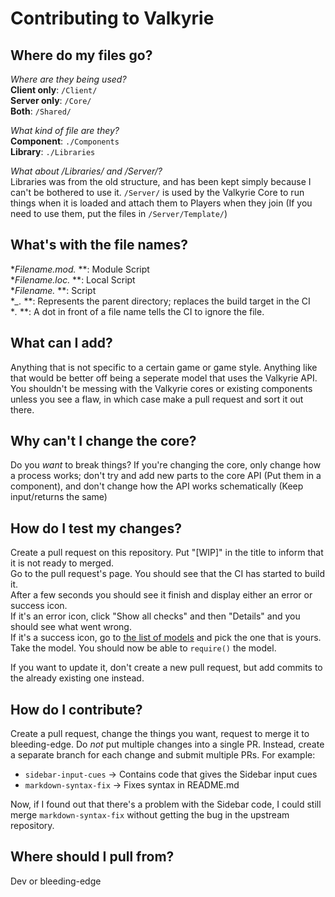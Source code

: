 Contributing to Valkyrie
===

Where do my files go?
---
*Where are they being used?*   
**Client only**: `/Client/`  
**Server only**: `/Core/`  
**Both**: `/Shared/`

*What kind of file are they?*  
**Component**: `./Components`  
**Library**: `./Libraries`

*What about /Libraries/ and /Server/?*  
Libraries was from the old structure, and has been kept simply because I can't
be bothered to use it. `/Server/` is used by the Valkyrie Core to run things when
it is loaded and attach them to Players when they join (If you need to use them,
put the files in `/Server/Template/`)

What's with the file names?
---
**Filename.mod.* **: Module Script  
**Filename.loc.* **: Local Script  
**Filename.* **: Script  
**_.* **: Represents the parent directory; replaces the build target in the CI  
**.* **: A dot in front of a file name tells the CI to ignore the file.

What can I add?
---
Anything that is not specific to a certain game or game style. Anything like
that would be better off being a seperate model that uses the Valkyrie API. You
shouldn't be messing with the Valkyrie cores or existing components unless you
see a flaw, in which case make a pull request and sort it out there.

Why can't I change the core?
---
Do you *want* to break things? If you're changing the core, only change how a
process works; don't try and add new parts to the core API (Put them in a
component), and don't change how the API works schematically (Keep input/returns
the same)

How do I test my changes?
---
Create a pull request on this repository. Put "[WIP]" in the title to inform that it is not ready to merged.  
Go to the pull request's page. You should see that the CI has started to build it.  
After a few seconds you should see it finish and display either an error or success icon.  
If it's an error icon, click "Show all checks" and then "Details" and you should see what went wrong.  
If it's a success icon, go to [the list of models](https://ci.crescentcode.net/models) and pick the one that is yours.
Take the model. You should now be able to `require()` the model.  

If you want to update it, don't create a new pull request, but add commits to the already existing one instead.

How do I contribute?
---
Create a pull request, change the things you want, request to merge it to
bleeding-edge.
Do *not* put multiple changes into a single PR. Instead, create a separate branch
for each change and submit multiple PRs. For example:

* `sidebar-input-cues` -> Contains code that gives the Sidebar input cues
* `markdown-syntax-fix` -> Fixes syntax in README.md

Now, if I found out that there's a problem with the Sidebar code, I could still
merge `markdown-syntax-fix` without getting the bug in the upstream repository.

Where should I pull from?
---
Dev or bleeding-edge
